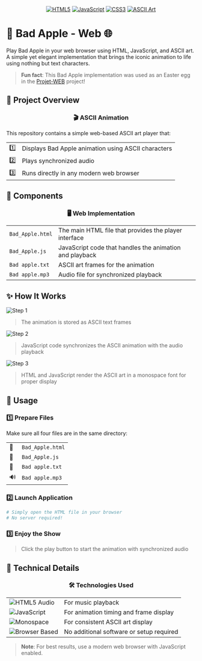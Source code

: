 <div align="center">

[![HTML5](https://img.shields.io/badge/HTML5-E34F26?style=for-the-badge&logo=html5&logoColor=white)](https://html.spec.whatwg.org/)
[![JavaScript](https://img.shields.io/badge/JavaScript-F7DF1E?style=for-the-badge&logo=javascript&logoColor=black)](https://www.javascript.com/)
[![CSS3](https://img.shields.io/badge/CSS3-1572B6?style=for-the-badge&logo=css3&logoColor=white)](https://www.w3.org/Style/CSS/)
[![ASCII Art](https://img.shields.io/badge/ASCII-Art-blueviolet?style=for-the-badge)](https://en.wikipedia.org/wiki/ASCII_art)

</div>

# 🍎 Bad Apple - Web 🌐

Play Bad Apple in your web browser using HTML, JavaScript, and ASCII art. A simple yet elegant implementation that brings the iconic animation to life using nothing but text characters.

> **Fun fact**: This Bad Apple implementation was used as an Easter egg in the [Projet-WEB](https://github.com/Yug0-o/Projet-WEB) project!

## 🌟 Project Overview
<div align="center">
    <h3>🎬 ASCII Animation</h3>
</div>


This repository contains a simple web-based ASCII art player that:

<table>
  <tr>
    <td>1️⃣</td>
    <td>Displays Bad Apple animation using ASCII characters</td>
  </tr>
  <tr>
    <td>2️⃣</td>
    <td>Plays synchronized audio</td>
  </tr>
  <tr>
    <td>3️⃣</td>
    <td>Runs directly in any modern web browser</td>
  </tr>
</table>

## 🧩 Components

<div align="center">
  
### 🖥️ Web Implementation
  
</div>

<table>
  <tr>
    <td><code>Bad_Apple.html</code></td>
    <td>The main HTML file that provides the player interface</td>
  </tr>
  <tr>
    <td><code>Bad_Apple.js</code></td>
    <td>JavaScript code that handles the animation and playback</td>
  </tr>
  <tr>
    <td><code>Bad apple.txt</code></td>
    <td>ASCII art frames for the animation</td>
  </tr>
  <tr>
    <td><code>Bad apple.mp3</code></td>
    <td>Audio file for synchronized playback</td>
  </tr>
</table>

## ✨ How It Works

<div align="left">
  <img src="https://img.shields.io/badge/1-ASCII%20Animation-blue?style=for-the-badge" alt="Step 1"/>
</div>

> The animation is stored as ASCII text frames

<div align="left">
  <img src="https://img.shields.io/badge/2-Audio%20Sync-purple?style=for-the-badge" alt="Step 2"/>
</div>

> JavaScript code synchronizes the ASCII animation with the audio playback

<div align="left">
  <img src="https://img.shields.io/badge/3-Web%20Display-orange?style=for-the-badge" alt="Step 3"/>
</div>

> HTML and JavaScript render the ASCII art in a monospace font for proper display

## 🚀 Usage

<div align="left">
  
### 1️⃣ Prepare Files
  
</div>

Make sure all four files are in the same directory:
<table>
  <tr>
    <td>📄</td>
    <td><code>Bad_Apple.html</code></td>
  </tr>
  <tr>
    <td>📄</td>
    <td><code>Bad_Apple.js</code></td>
  </tr>
  <tr>
    <td>📄</td>
    <td><code>Bad apple.txt</code></td>
  </tr>
  <tr>
    <td>🔊</td>
    <td><code>Bad apple.mp3</code></td>
  </tr>
</table>

<div align="left">
  
### 2️⃣ Launch Application
  
</div>

```bash
# Simply open the HTML file in your browser
# No server required!
```

<div align="left">
  
### 3️⃣ Enjoy the Show
  
</div>

> Click the play button to start the animation with synchronized audio

## 🧪 Technical Details

<div align="center">
  
### 🛠️ Technologies Used
  
</div>

<table>
  <tr>
    <td><img src="https://img.shields.io/badge/HTML5-Audio-orange?style=flat-square" alt="HTML5 Audio"/></td>
    <td>For music playback</td>
  </tr>
  <tr>
    <td><img src="https://img.shields.io/badge/JavaScript-Timing-yellow?style=flat-square" alt="JavaScript"/></td>
    <td>For animation timing and frame display</td>
  </tr>
  <tr>
    <td><img src="https://img.shields.io/badge/CSS-Monospace-blue?style=flat-square" alt="Monospace"/></td>
    <td>For consistent ASCII art display</td>
  </tr>
  <tr>
    <td><img src="https://img.shields.io/badge/Browser-Based-green?style=flat-square" alt="Browser Based"/></td>
    <td>No additional software or setup required</td>
  </tr>
</table>

> **Note**: For best results, use a modern web browser with JavaScript enabled.